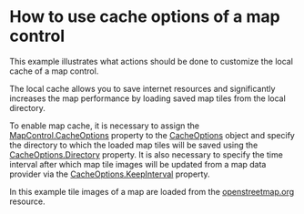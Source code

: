 # How to use cache options of a map control


<p>This example illustrates what actions should be done to customize the local cache of a map control.  </p><p>The local cache allows you to save internet resources and significantly increases the map performance by loading saved map tiles from the local directory. </p><p>To enable map cache, it is necessary to assign  the <a href="http://documentation.devexpress.com/#WPF/DevExpressXpfMapMapControl_CacheOptionstopic"><u>MapControl.CacheOptions</u></a> property to the  <a href="http://documentation.devexpress.com/#WPF/clsDevExpressXpfMapCacheOptionstopic"><u>CacheOptions</u></a> object and specify the directory to which the loaded map tiles will be saved using the <a href="http://documentation.devexpress.com/#WPF/DevExpressXpfMapCacheOptions_Directorytopic"><u>CacheOptions.Directory</u></a> property. It is also necessary to specify the time interval after which map tile images will be updated from a map data provider via the <a href="http://documentation.devexpress.com/#WPF/DevExpressXpfMapCacheOptions_KeepIntervaltopic"><u>CacheOptions.KeepInterval</u></a> property.</p><p>In this example tile images of a map are loaded from the <a href="http://www.openstreetmap.org/"><u>openstreetmap.org</u></a> resource.    </p>

<br/>


